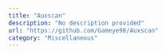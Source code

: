```yaml
---
title: "Auxscan"
description: "No description provided"
url: "https://github.com/Gameye98/Auxscan"
category: "Miscellaneous"
---
```

